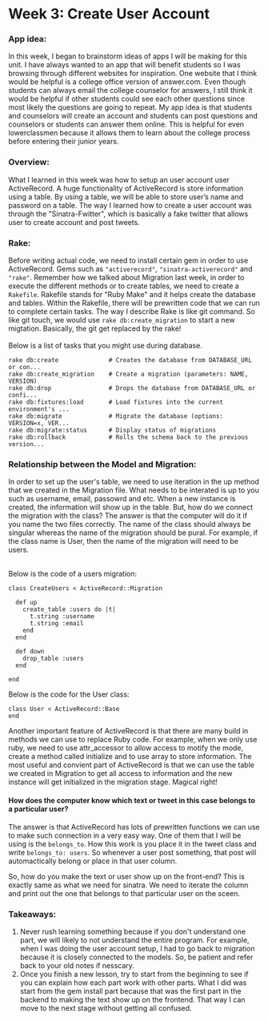 # Week 3: Create User Account

### App idea:

In this week, I began to brainstorm ideas of apps I will be making for this unit. I have always wanted to an app that will benefit students so I was browsing through different websites for inspiration. One website that I think would be helpful is a college office version of answer.com. Even though students can always email the college counselor for answers, I still think it would be helpful if other students could see each other questions since most likely the questions are going to repeat. My app idea is that students and counselors will create an account and students can post questions and counselors or students can answer them online. This is helpful for even lowerclassmen because it allows them to learn about the college process before entering their junior years. 

### Overview:

What I learned in this week was how to setup an user account user ActiveRecord. A huge functionality of ActiveRecord is store information using a table. By using a table, we will be able to store user’s name and password on a table. 
The way I learned how to create a user account was through the "Sinatra-Fwitter", which is basically a fake twitter that allows user to create account and post tweets. 

### Rake:

Before writing actual code, we need to install certain gem in order to use ActiveRecord. Gems such as `"activerecord"`, `"sinatra-activerecord"` and `"rake"`.
Remember how we talked about Migration last week, in order to execute the different methods or to create tables, we need to create a `Rakefile`. Rakefile stands for "Ruby Make" and it helps create the database and tables. Within the Rakefile, there will be prewritten code that we can run to complete certain tasks. The way I describe Rake is like git command. So like git touch, we would use `rake db:create_migration` to start a new migtation. Basically, the git get replaced by the rake! <br><br>
Below is a list of tasks that you might use during database.

```
rake db:create              # Creates the database from DATABASE_URL or con...
rake db:create_migration    # Create a migration (parameters: NAME, VERSION)
rake db:drop                # Drops the database from DATABASE_URL or confi...
rake db:fixtures:load       # Load fixtures into the current environment's ...
rake db:migrate             # Migrate the database (options: VERSION=x, VER...
rake db:migrate:status      # Display status of migrations
rake db:rollback            # Rolls the schema back to the previous version...
```
### Relationship between the Model and Migration: 

In order to set up the user's table, we need to use iteration in the up method that we created in the Migration file. What needs to be interated is up to you such as username, email, passowrd and etc. When a new instance is created, the information will show up in the table. But, how do we connect the migration with the class? The answer is that the computer will do it if you name the two files correctly. The name of the class should always be singular whereas the name of the migration should be pural. For example, if the class name is User, then the name of the migration will need to be users.<br><br>

Below is the code of a users migration:
```
class CreateUsers < ActiveRecord::Migration

  def up
    create_table :users do |t|
      t.string :username
      t.string :email
    end
  end
  
  def down
    drop_table :users
  end

end
```

Below is the code for the User class:
```
class User < ActiveRecord::Base
end
```
Another important feature of ActiveRecord is that there are many build in methods we can use to replace Ruby code. For example, when we only use ruby, we need to use attr_accessor to allow access to motify the mode, create a method called initialize and to use array to store information. The most useful and convient part of ActiveRecord is that we can use the table we created in Migration to get all access to information and the new instance will get initialized in the migration stage. Magical right!

#### How does the computer know which text or tweet in this case belongs to a particular user? 
The answer is that ActiveRecord has lots of prewritten functions we can use to make such connection in a very easy way. One of them that I will be using is the `belongs_to`. How this work is you place it in the tweet class and write `belongs_to: users`. So whenever a user post something, that post will automactically belong or place in that user column. <br>

So, how do you make the text or user show up on the front-end? This is exactly same as what we need for sinatra. We need to iterate the column and print out the one that belongs to that particular user on the sceen. 

### Takeaways:

1. Never rush learning something because if you don't understand one part, we will likely to not understand the entire program. For example, when I was doing the user account setup, I had to go back to migration because it is closely connected to the models. So, be patient and refer back to your old notes if nesscary.
2. Once you finish a new lesson, try to start from the beginning to see if you can explain how each part work with other parts. What I did was start from the gem install part because that was the first part in the backend to making the text show up on the frontend. That way I can move to the next stage without getting all confused. 
